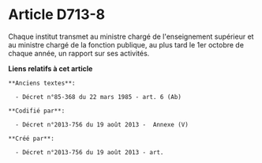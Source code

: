 # Article D713-8

Chaque institut transmet au ministre chargé de l'enseignement supérieur et au ministre chargé de la fonction publique, au
plus tard le 1er octobre de chaque année, un rapport sur ses activités.

**Liens relatifs à cet article**

	**Anciens textes**:

	  - Décret n°85-368 du 22 mars 1985 - art. 6 (Ab)

	**Codifié par**:

	  - Décret n°2013-756 du 19 août 2013 -  Annexe (V)

	**Créé par**:

	  - Décret n°2013-756 du 19 août 2013 - art.
